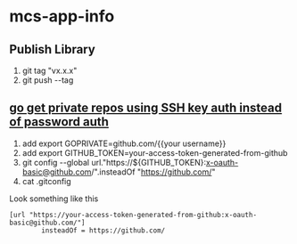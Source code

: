# mcs-app-info

## Publish Library
1. git tag "vx.x.x"
2. git push --tag


## [go get private repos using SSH key auth instead of password auth](https://gist.github.com/StevenACoffman/866b06ed943394fbacb60a45db5982f2)
1. add export GOPRIVATE=github.com/{{your username}} 
2. add export GITHUB_TOKEN=your-access-token-generated-from-github
3. git config --global url."https://${GITHUB_TOKEN}:x-oauth-basic@github.com/".insteadOf "https://github.com/"
4. cat .gitconfig

Look something like this
```text
[url "https://your-access-token-generated-from-github:x-oauth-basic@github.com/"]
        insteadOf = https://github.com/

```